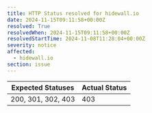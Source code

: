 ```yaml
---
title: HTTP Status resolved for hidewall.io
date: 2024-11-15T09:11:58+00:00Z
resolved: True
resolvedWhen: 2024-11-15T09:11:58+00:00Z
resolvedStartTime: 2024-11-08T11:28:04+00:00Z
severity: notice
affected:
  - hidewall.io
section: issue
---
```


| Expected Statuses | Actual Status  |
|-------------------|----------------|
| 200, 301, 302, 403 | 403 |
